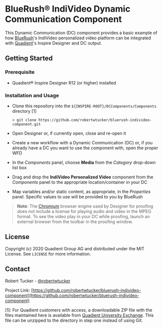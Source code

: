 # BlueRush® IndiVideo Dynamic Communication Component

This Dynamic Communication (DC) component provides a basic example of how [BlueRush](https://www.bluerush.com/individeo)'s IndiVideo personalized video platform can be integrated with [Quadient](https://www.quadient.com/intelligent-communication/customer-communications/inspire-flex)'s Inspire Designer and DC output.

## Getting Started

### Prerequisite

- Quadient® Inspire Designer R12 (or higher) installed

### Installation and Usage

- Clone this repository into the `${INSPIRE-ROOT}/DCComponents/Components` directory [1]

  ```console
  > git clone https://github.com/robertwtucker/bluerush-individeo-component.git
  ```

- Open Designer or, if currently open, close and re-open it

- Create a new workflow with a Dynamic Communication (DC) or, if you already have a DC you want to use the component with, open the proper WFD

- In the _Components_ panel, choose **Media** from the _Category_ drop-down list box

- Drag and drop the **IndiVideo Personalized Video** component from the _Components_ panel to the appropriate location/container in your DC

- Map variables and/or static content, as appropriate, in the _Properties_ panel. Specific values to use will be provided to you by BlueRush

> **Note**: The [Chromium](https://www.chromium.org/Home) browser engine used by Designer for proofing does not include a license for playing audio and video in the MPEG format. To see the video play in your DC while proofing, launch an external browser from the toolbar in the proofing window.

## License

Copyright (c) 2020 Quadient Group AG and distributed under the MIT License. See `LICENSE` for more information.

## Contact

Robert Tucker - [@robertwtucker](https://twitter.com/robertwtucker)

Project Link: [https://github.com/robertwtucker/bluerush-individeo-component](https://github.com/robertwtucker/bluerush-individeo-component)

[1]: For Quadient customers with access, a downloadable ZIP file with the files maintained here is available from [Quadient University Exchange](https://university.quadient.com/c/portal/exchange/find_exchange?resourcePrimKey=28531327). This file can be unzipped to the directory in step one instead of using Git.
